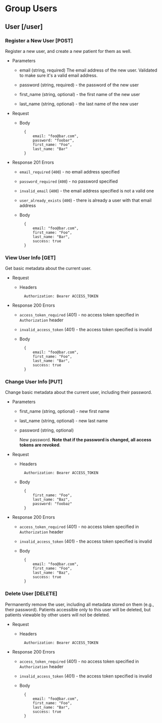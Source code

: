 # Group Users
## User [/user]
### Register a New User [POST]
Register a new user, and create a new patient for them as well.

+ Parameters
    + email (string, required)
        The email address of the new user. Validated to make sure it's a valid
        email address.
    
    + password (string, required) - the password of the new user
    + first_name (string, optional) - the first name of the new user
    + last_name (string, optional) - the last name of the new user

+ Request
    + Body

            {
                email: "foo@bar.com",
                password: "foobar",
                first_name: "Foo",
                last_name: "Bar"
            }

+ Response 201
    Errors
    + `email_required` (`400`) - no email address specified
    + `password_required` (`400`) - no password specified
    + `invalid_email` (`400`) - the email address specified is not a valid one
    + `user_already_exists` (`400`) - there is already a user with that email
    address

    + Body

            {
                email: "foo@bar.com",
                first_name: "Foo",
                last_name: "Bar",
                success: true
            }

### View User Info [GET]
Get basic metadata about the current user.

+ Request
    + Headers

            Authorization: Bearer ACCESS_TOKEN

+ Response 200
    Errors
    + `access_token_required` (401) - no access token specified in `Authorization`
    header
    + `invalid_access_token` (401) - the access token specified is invalid

    + Body

            {
                email: "foo@bar.com",
                first_name: "Foo",
                last_name: "Bar",
                success: true
            }

### Change User Info [PUT]
Change basic metadata about the current user, including their password.

+ Parameters
    + first_name (string, optional) - new first name
    + last_name (string, optional) - new last name
    + password (string, optional)

        New password. **Note that if the password is changed, all access tokens are revoked**.

+ Request
    + Headers

            Authorization: Bearer ACCESS_TOKEN
    + Body

            {
                first_name: "Foo",
                last_name: "Baz",
                password: "foobaz"
            }
+ Response 200
    Errors
    + `access_token_required` (401) - no access token specified in `Authorization`
    header
    + `invalid_access_token` (401) - the access token specified is invalid

    + Body

            {
                email: "foo@bar.com",
                first_name: "Foo",
                last_name: "Baz",
                success: true
            }


### Delete User [DELETE]
Permanently remove the user, including all metadata stored on them (e.g., their password).
Patients accessible only to this user will be deleted, but patients viewable by other users
will not be deleted.

+ Request
    + Headers

            Authorization: Bearer ACCESS_TOKEN

+ Response 200
    Errors
    + `access_token_required` (401) - no access token specified in `Authorization`
    header
    + `invalid_access_token` (401) - the access token specified is invalid

    + Body

            {
                email: "foo@bar.com",
                first_name: "Foo",
                last_name: "Bar",
                success: true
            }

